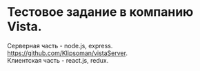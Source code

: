 # Тестовое задание в компанию Vista.

Серверная часть - node.js, express. https://github.com/Klipsoman/vistaServer.  
Клиентская часть - react.js, redux.  


